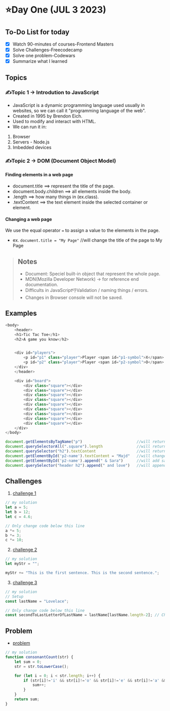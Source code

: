 # ⭐️Day One (JUL 3 2023)

## To-Do List for today
- [x] Watch 90-minutes of courses-Frontend Masters
- [x] Solve Challenges-Freecodecamp
- [x] Solve one problem-Codewars
- [x] Summarize what I learned

## Topics
### ✍️Topic 1 -> Introdution to JavaScript
- JavaScript is a dynamic programming language used usually in websites, so we can call it "programming language of the web".
- Created in 1995 by Brendon Eich.
- Used to modify and interact with HTML.
- We can run it in:
1. Browser
2. Servers - Node.js
3. Imbedded devices
                  
### ✍️Topic 2 -> DOM (Document Object Model)
#### Finding elements in a web page 
- document.title ==> represent the title of the page.
- document.body.children ==> all elements inside the body.
- .length ==> how many things in (ex.class).
- .textContent ==> the text element inside the selected container or element.

#### Changing a web page
We use the equal operator `=` to assign a value to the elements in the page.
* ex. `document.title = "My Page"`     //will change the title of the page to My Page

> ## Notes
> - Document: Speciel built-in object that represent the whole page.
> - MDN(Mozilla Developer Network) -> for reference end documentation.
> - Difficults in JavaScript👎Validation / naming things / errors.
> - Changes in Browser console will not be saved.

## Examples
```javascript
<body>
    <header>
    <h1>Tic Tac Toe</h1>
    <h2>A game you know</h2>


    <div id="players">
        <p id="p1" class="player">Player <span id="p1-symbol">X</span>: <span id="p1-name">Anjana</span></p>
        <p id="p2" class="player">Player <span id="p2-symbol">O</span>: <span id="p2-name">Marc</span></p>
    </div>
    </header>

    <div id="board">
        <div class="square"></div>
        <div class="square"></div>
        <div class="square"></div>
        <div class="square"></div>
        <div class="square"></div>
        <div class="square"></div>
        <div class="square"></div>
        <div class="square"></div>
        <div class="square"></div>
    </div>
</body>

document.getElementsByTagName("p")                        //will return all p elements which are p1 & p2
document.querySelectorAll(".square").length               //will return the number of elements that have the class square which are 9
document.querySelector("h2").textContent                  //will return the text inside the element h2 which is "A game you know"
document.getElementById('p2-name').textContent = "Majd"   //will change the second player name to Majd
document.getElementById('p2-name').append(" & Sara")      //will add sara to the sacond player
document.querySelector("header h2").append(" and love")   //will append "and love" to the second header  
```


## Challenges
1. [challenge 1](https://www.freecodecamp.org/learn/javascript-algorithms-and-data-structures/basic-javascript/compound-assignment-with-augmented-multiplication)
```javascript
// my solution
let a = 5;
let b = 12;
let c = 4.6;

// Only change code below this line
a *= 5;
b *= 3;
c *= 10;
```

2. [challenge 2](https://www.freecodecamp.org/learn/javascript-algorithms-and-data-structures/basic-javascript/concatenating-strings-with-the-plus-equals-operator)
```javascript
// my solution
let myStr = "";

myStr += "This is the first sentence. This is the second sentence.";
```

3. [challenge 3](https://www.freecodecamp.org/learn/javascript-algorithms-and-data-structures/basic-javascript/use-bracket-notation-to-find-the-nth-to-last-character-in-a-string)
```javascript
// my solution
// Setup
const lastName = "Lovelace";

// Only change code below this line
const secondToLastLetterOfLastName = lastName[lastName.length-2]; // Change this line
```



## Problem
- [problem](https://www.codewars.com/kata/564e7fc20f0b53eb02000106/train/javascript)
```javascript
// my solution
function consonantCount(str) {
    let sum = 0;
    str = str.toLowerCase();

    for (let i = 0; i < str.length; i++) {
        if (str[i]!='i' && str[i]!='o' && str[i]!='e' && str[i]!='a' && str[i]!='u' && str[i]>='a' && str[i]<='z') {
            sum++;
        }
    }
    return sum;
}
```


